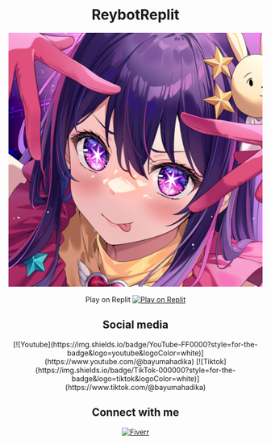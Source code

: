 <div align="center">
<style>
    .badges-container {
      display: flex;
      justify-content: center;
      gap: 20px; /* Jarak antara badge, sesuaikan dengan kebutuhan Anda */
    }
</style>

# ReybotReplit

![Reybot](/groupPict.jpeg)

Play on Replit
[![Play on Replit](https://img.shields.io/badge/Play%20on-Replit-blueviolet?logo=replit)](https://www.replit.com/@bayumahadika/WaBroadcastReplit)

## Social media

<div class="badges-container">
[![Youtube](https://img.shields.io/badge/YouTube-FF0000?style=for-the-badge&logo=youtube&logoColor=white)](https://www.youtube.com/@bayumahadika)
[![Tiktok](https://img.shields.io/badge/TikTok-000000?style=for-the-badge&logo=tiktok&logoColor=white)](https://www.tiktok.com/@bayumahadika)
</div>

## Connect with me

[![Fiverr](https://img.shields.io/badge/fiverr-1DBF73?style=for-the-badge&logo=fiverr&logoColor=white)](https://www.fiver.com/bayumahadika)

</div>
